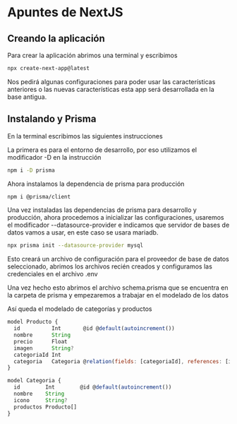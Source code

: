 # Apuntes de NextJS

## Creando la aplicación

Para crear la aplicación abrimos una terminal y escribimos

```bash
npx create-next-app@latest
```

Nos pedirá algunas configuraciones para poder usar las características anteriores o las nuevas características esta app será desarrollada en la base antigua.

## Instalando y Prisma

En la terminal escribimos las siguientes instrucciones

La primera es para el entorno de desarrollo, por eso utilizamos el modificador -D en la instrucción

```bash
npm i -D prisma
```

Ahora instalamos la dependencia de prisma para producción

```bash
npm i @prisma/client
```

Una vez instaladas las dependencias de prisma para desarrollo y producción, ahora procedemos a inicializar las configuraciones, usaremos el modificador --datasource-provider e indicamos que servidor de bases de datos vamos a usar, en este caso se usara mariadb.

```bash
npx prisma init --datasource-provider mysql
```

Esto creará un archivo de configuración para el proveedor de base de datos seleccionado, abrimos los archivos recién creados y configuramos las credenciales en el archivo .env

Una vez hecho esto abrimos el archivo schema.prisma que se encuentra en la carpeta de prisma y empezaremos a trabajar en el modelado de los datos

Así queda el modelado de categorías y productos

```javascript
model Producto {
  id          Int       @id @default(autoincrement())
  nombre      String
  precio      Float
  imagen      String?
  categoriaId Int
  categoria   Categoria @relation(fields: [categoriaId], references: [id])
}

model Categoria {
  id        Int        @id @default(autoincrement())
  nombre    String
  icono     String?
  productos Producto[]
}
```

